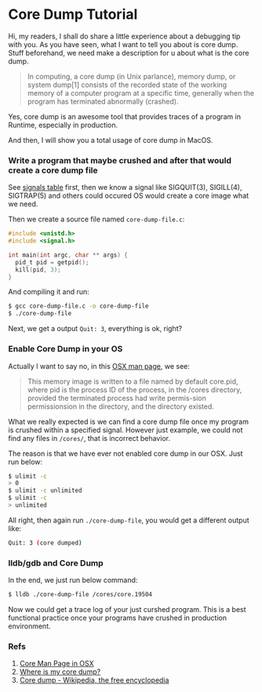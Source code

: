 
Core Dump Tutorial
=========================

Hi, my readers, I shall do share a little experience about a debugging tip with you.
As you have seen, what I want to tell you about is core dump. Stuff beforehand, we need
make a description for u about what is the core dump.

> In computing, a core dump (in Unix parlance), memory dump, or system dump[1] 
> consists of the recorded state of the working memory of a computer program 
> at a specific time, generally when the program has terminated abnormally 
> (crashed).

Yes, core dump is an awesome tool that provides traces of a program in Runtime, especially
in production.

And then, I will show you a total usage of core dump in MacOS.

### Write a program that maybe crushed and after that would create a core dump file

See [signals table](https://developer.apple.com/library/mac/documentation/darwin/reference/manpages/man2/sigaction.2.html#//apple_ref/doc/man/2/sigaction) first, then we know a signal like SIGQUIT(3), SIGILL(4),
SIGTRAP(5) and others could occured OS would create a core image what we need.

Then we create a source file named `core-dump-file.c`:
```c
#include <unistd.h>
#include <signal.h>

int main(int argc, char ** args) {
  pid_t pid = getpid();
  kill(pid, 3);
}
```

And compiling it and run:
```sh
$ gcc core-dump-file.c -o core-dump-file
$ ./core-dump-file
```

Next, we get a output `Quit: 3`, everything is ok, right?

### Enable Core Dump in your OS

Actually I want to say no, in this [OSX man page](https://developer.apple.com/library/mac/documentation/darwin/reference/manpages/man5/core.5.html), we see:

> This memory image is written to a file named by default core.pid, where pid is the
> process ID of the process, in the /cores directory, provided the terminated process 
> had write permis-sion permissionsion in the directory, and the directory existed.

What we really expected is we can find a core dump file once my program is crushed within a specified
signal. However just example, we could not find any files in `/cores/`, that is incorrect behavior.

The reason is that we have ever not enabled core dump in our OSX. Just run below:
```sh
$ ulimit -c
> 0
$ ulimit -c unlimited
$ ulimit -c
> unlimited
```

All right, then again run `./core-dump-file`, you would get a different output like:
```sh
Quit: 3 (core dumped)
```

### lldb/gdb and Core Dump

In the end, we just run below command:
```sh
$ lldb ./core-dump-file /cores/core.19504
```

Now we could get a trace log of your just curshed program.
This is a best functional practice once your programs have crushed in production environment.

### Refs

1. [Core Man Page in OSX](https://developer.apple.com/library/mac/documentation/darwin/reference/manpages/man5/core.5.html)
2. [Where is my core dump?](http://pfigue.github.io/blog/2012/12/28/where-is-my-core-dump-archlinux/)
3. [Core dump - Wikipedia, the free encyclopedia](http://en.wikipedia.org/wiki/Core_dump)

